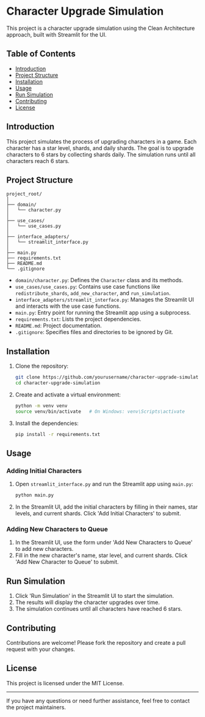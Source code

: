# Character Upgrade Simulation

This project is a character upgrade simulation using the Clean Architecture approach, built with Streamlit for the UI.

## Table of Contents
- [Introduction](#introduction)
- [Project Structure](#project-structure)
- [Installation](#installation)
- [Usage](#usage)
- [Run Simulation](#run-simulation)
- [Contributing](#contributing)
- [License](#license)

## Introduction
This project simulates the process of upgrading characters in a game. Each character has a star level, shards, and daily shards. The goal is to upgrade characters to 6 stars by collecting shards daily. The simulation runs until all characters reach 6 stars.

## Project Structure
```
project_root/
│
├── domain/
│   └── character.py
│
├── use_cases/
│   └── use_cases.py
│
├── interface_adapters/
│   └── streamlit_interface.py
│
├── main.py
├── requirements.txt
├── README.md
└── .gitignore
```

- `domain/character.py`: Defines the `Character` class and its methods.
- `use_cases/use_cases.py`: Contains use case functions like `redistribute_shards`, `add_new_character`, and `run_simulation`.
- `interface_adapters/streamlit_interface.py`: Manages the Streamlit UI and interacts with the use case functions.
- `main.py`: Entry point for running the Streamlit app using a subprocess.
- `requirements.txt`: Lists the project dependencies.
- `README.md`: Project documentation.
- `.gitignore`: Specifies files and directories to be ignored by Git.

## Installation
1. Clone the repository:
    ```sh
    git clone https://github.com/yourusername/character-upgrade-simulation.git
    cd character-upgrade-simulation
    ```

2. Create and activate a virtual environment:
    ```sh
    python -m venv venv
    source venv/bin/activate   # On Windows: venv\Scripts\activate
    ```

3. Install the dependencies:
    ```sh
    pip install -r requirements.txt
    ```

## Usage
### Adding Initial Characters
1. Open `streamlit_interface.py` and run the Streamlit app using `main.py`:
    ```sh
    python main.py
    ```

2. In the Streamlit UI, add the initial characters by filling in their names, star levels, and current shards. Click 'Add Initial Characters' to submit.

### Adding New Characters to Queue
1. In the Streamlit UI, use the form under 'Add New Characters to Queue' to add new characters.
2. Fill in the new character's name, star level, and current shards. Click 'Add New Character to Queue' to submit.

## Run Simulation
1. Click 'Run Simulation' in the Streamlit UI to start the simulation.
2. The results will display the character upgrades over time.
3. The simulation continues until all characters have reached 6 stars.

## Contributing
Contributions are welcome! Please fork the repository and create a pull request with your changes.

## License
This project is licensed under the MIT License.

---

If you have any questions or need further assistance, feel free to contact the project maintainers.